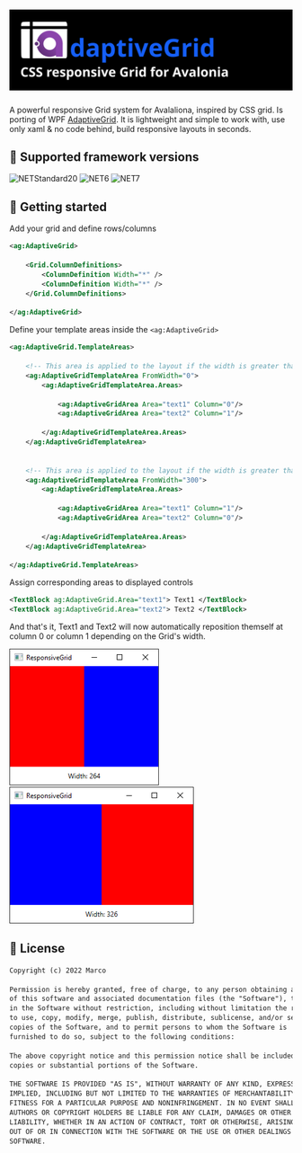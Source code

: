 # ![AdaptiveGrid](./build/Assets/Banner.svg)

 A powerful responsive Grid system for Avalaliona, inspired by CSS grid. Is porting of WPF [AdaptiveGrid](https://github.com/Marplex/AdaptiveGrid). It is lightweight and simple to work with, use only xaml & no code behind, build responsive layouts in seconds.

## 🔨 Supported framework versions

![NETStandard20](https://img.shields.io/badge/.NET%20Standadard-2.0-red)
![NET6](https://img.shields.io/badge/.NET-6.0-orange)
![NET7](https://img.shields.io/badge/.NET-7.0-blue)

## 🚀 Getting started

Add your grid and define rows/columns

```xml
<ag:AdaptiveGrid>

    <Grid.ColumnDefinitions>
        <ColumnDefinition Width="*" />
        <ColumnDefinition Width="*" />
    </Grid.ColumnDefinitions>

</ag:AdaptiveGrid>
```

Define your template areas inside the ```<ag:AdaptiveGrid>```

```xml
<ag:AdaptiveGrid.TemplateAreas>

    <!-- This area is applied to the layout if the width is greater than 0 -->
    <ag:AdaptiveGridTemplateArea FromWidth="0">
        <ag:AdaptiveGridTemplateArea.Areas>

            <ag:AdaptiveGridArea Area="text1" Column="0"/>
            <ag:AdaptiveGridArea Area="text2" Column="1"/>

        </ag:AdaptiveGridTemplateArea.Areas>
    </ag:AdaptiveGridTemplateArea>


    <!-- This area is applied to the layout if the width is greater than 300 -->
    <ag:AdaptiveGridTemplateArea FromWidth="300">
        <ag:AdaptiveGridTemplateArea.Areas>

            <ag:AdaptiveGridArea Area="text1" Column="1"/>
            <ag:AdaptiveGridArea Area="text2" Column="0"/>

        </ag:AdaptiveGridTemplateArea.Areas>
    </ag:AdaptiveGridTemplateArea>

</ag:AdaptiveGrid.TemplateAreas>
```

Assign corresponding areas to displayed controls

```xml
<TextBlock ag:AdaptiveGrid.Area="text1"> Text1 </TextBlock>
<TextBlock ag:AdaptiveGrid.Area="text2"> Text2 </TextBlock>
```

And that's it, Text1 and Text2 will now automatically reposition themself at column 0 or column 1 depending on the Grid's width.

![Below 300 pixels](./build/Assets/screen1.png)
![Above 300 pixels](./build/Assets/screen2.png)

## 📜 License

```xml
Copyright (c) 2022 Marco

Permission is hereby granted, free of charge, to any person obtaining a copy
of this software and associated documentation files (the "Software"), to deal
in the Software without restriction, including without limitation the rights
to use, copy, modify, merge, publish, distribute, sublicense, and/or sell
copies of the Software, and to permit persons to whom the Software is
furnished to do so, subject to the following conditions:

The above copyright notice and this permission notice shall be included in all
copies or substantial portions of the Software.

THE SOFTWARE IS PROVIDED "AS IS", WITHOUT WARRANTY OF ANY KIND, EXPRESS OR
IMPLIED, INCLUDING BUT NOT LIMITED TO THE WARRANTIES OF MERCHANTABILITY,
FITNESS FOR A PARTICULAR PURPOSE AND NONINFRINGEMENT. IN NO EVENT SHALL THE
AUTHORS OR COPYRIGHT HOLDERS BE LIABLE FOR ANY CLAIM, DAMAGES OR OTHER
LIABILITY, WHETHER IN AN ACTION OF CONTRACT, TORT OR OTHERWISE, ARISING FROM,
OUT OF OR IN CONNECTION WITH THE SOFTWARE OR THE USE OR OTHER DEALINGS IN THE
SOFTWARE.
```
